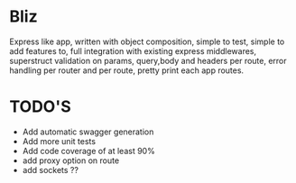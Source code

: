 # Bliz
Express like app, written with object composition, simple to test, simple to add features to, full integration with existing express middlewares, superstruct validation on params, query,body and headers per route, error handling per router and per route, pretty print each app routes.

# TODO'S
* Add automatic swagger generation
* Add more unit tests
* Add code coverage of at least 90%
* add proxy option on route
* add sockets ??
